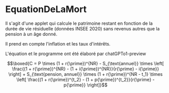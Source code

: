 # EquationDeLaMort
 
Il s'agit d'une applet qui calcule le patrimoine restant en fonction de la durée de vie résiduelle (données INSEE 2020) sans revenus autres que la pension à un âge donné.

Il prend en compte l'inflation et les taux d'intérêts.

L'équation et le programme ont été élaboré par chatGPTo1-preview

```math
\boxed{C = P \times (1 + r{\prime})^{NR} - S_{\text{annuel}} \times \left[ \frac{(1 + r{\prime})^{NR} - (1 + i{\prime})^{NR}}{r{\prime} - i{\prime}} \right] + S_{\text{pension, annuel}} \times (1 + r{\prime})^{NR - t_1} \times \left[ \frac{(1 + r{\prime})^{t_2} - (1 + p{\prime})^{t_2}}{r{\prime} - p{\prime}} \right]}
```
